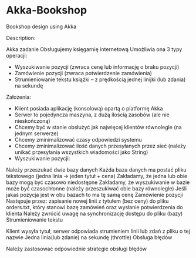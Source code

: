 # Akka-Bookshop
Bookshop design using Akka

Description:

Akka zadanie
Obsługujemy księgarnię internetową
Umożliwia ona 3 typy operacji:

- Wyszukiwanie pozycji (zwraca cenę lub informację o braku pozycji)
- Zamówienie pozycji (zwraca potwierdzenie zamówienia)
- Strumieniowanie tekstu książki – z prędkością jednej linijki (lub zdania) na sekundę

Założenia:
- Klient posiada aplikację (konsolową) opartą o platformę Akka
- Serwer to pojedyncza maszyna, z dużą ilością zasobów (ale nie nieskończoną)
- Chcemy być w stanie obsłużyć jak najwięcej klientów równolegle (na jednym serwerze)
- Chcemy zminimalizować czasy odpowiedzi systemu
- Chcemy zminimalizować ilość danych przesyłanych przez sieć (należy unikać przesyłania wszystkich wiadomości jako String)
- Wyszukiwanie pozycji:

Należy przeszukać dwie bazy danych
Każda baza danych ma postać pliku tekstowego (jedna linia -> jeden tytuł + cena)
Zakładamy, że jedna lub obie bazy mogą być czasowo niedostępne
Zakładamy, że wyszukiwanie w bazie może być czasochłonne (należy przeszukiwać obie bazy równolegle)
Jeśli jakaś pozycja jest w obu bazach to ma tę samą cenę
Zamówienie pozycji
Następuje przez: zapisanie nowej linii z tytułem (bez ceny) do pliku orders.txt, który stanowi bazę zamówień oraz wysłanie potwierdzenia do klienta
Należy zwrócić uwagę na synchronizację dostępu do pliku (bazy)
Strumieniowanie tekstu

Klient wysyła tytuł, serwer odpowiada strumieniem linii lub zdań z pliku o tej nazwie
Jedna linia(lub zdanie) na sekundę (throttle)
Obsługa błędów

Należy zastosować odpowiednie strategie obsługi błędów
